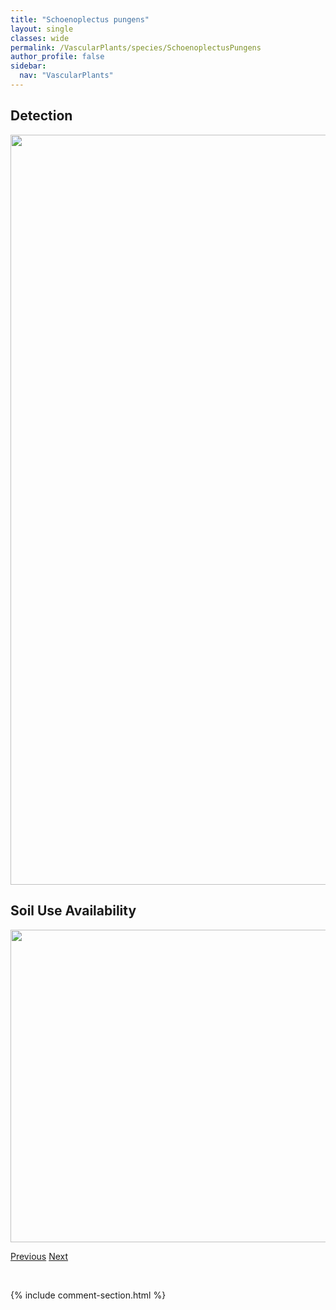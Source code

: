 ```yaml
---
title: "Schoenoplectus pungens"
layout: single
classes: wide
permalink: /VascularPlants/species/SchoenoplectusPungens
author_profile: false
sidebar:
  nav: "VascularPlants"
---
```


<h2>Detection</h2>

<a href="https://drive.google.com/uc?export=view&id=1mo5m98roxWmL33TlUWlKFNmzRQzw4vTY">
<img src="https://drive.google.com/uc?export=view&id=1mo5m98roxWmL33TlUWlKFNmzRQzw4vTY" height = "1200" width = "800">
</a>


<h2>Soil Use Availability</h2>

<a href="https://drive.google.com/uc?export=view&id=1VhdtzhPjw7ElwRk7o13vsEBkL00akiYP">
<img src="https://drive.google.com/uc?export=view&id=1VhdtzhPjw7ElwRk7o13vsEBkL00akiYP" height = "500" width = "1000">
</a>


<a href="/DevelopmentWebsite/VascularPlants/species/SchoenoplectusAcutusTabernaemontani" class="pagination--pager" title="Schoenoplectus acutus/tabernaemontani">Previous</a> <a href="/DevelopmentWebsite/VascularPlants/species/ScirpusAtrocinctus" class="pagination--pager" title="Scirpus atrocinctus">Next</a>

<p>&nbsp;</p>

{% include comment-section.html %}
